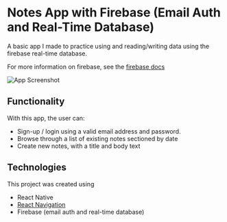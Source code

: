 # Notes App with Firebase (Email Auth and Real-Time Database)

A basic app I made to practice using and reading/writing data using the firebase real-time database.

For more information on firebase, see the [firebase docs](https://firebase.google.com/docs/)

![App Screenshot](/screenshot.png?raw=true)

## Functionality

With this app, the user can:

* Sign-up / login using a valid email address and password.
* Browse through a list of existing notes sectioned by date
* Create new notes, with a title and body text

## Technologies

This project was created using

* React Native
* [React Navigation](https://github.com/react-navigation/react-navigation)
* Firebase (email auth and real-time database)
